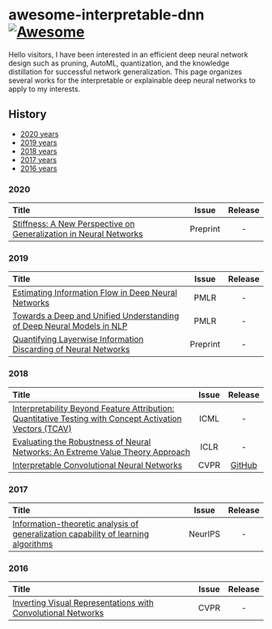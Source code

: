# awesome-interpretable-dnn [![Awesome](https://awesome.re/badge.svg)](https://awesome.re)

Hello visitors, I have been interested in an efficient deep neural network design such as pruning, AutoML, quantization, and the knowledge distillation for successful network generalization. This page organizes several works for the interpretable or explainable deep neural networks to apply to my interests.

## History

- [2020 years](#2020)
- [2019 years](#2019)
- [2018 years](#2018)
- [2017 years](#2017)
- [2016 years](#2016)


### 2020
|   Title  | Issue | Release |
| :--------| :---: | :-----: |
| [Stiffness: A New Perspective on Generalization in Neural Networks](https://arxiv.org/pdf/1901.09491.pdf) | Preprint | - |

### 2019
|   Title  | Issue | Release |
| :--------| :---: | :-----: |
| [Estimating Information Flow in Deep Neural Networks](https://arxiv.org/pdf/1810.05728.pdf) | PMLR | - |
| [Towards a Deep and Unified Understanding of Deep Neural Models in NLP](http://proceedings.mlr.press/v97/guan19a/guan19a.pdf) | PMLR | - |
| [Quantifying Layerwise Information Discarding of Neural Networks](https://arxiv.org/pdf/1906.04109.pdf) | Preprint | - |

### 2018
|   Title  | Issue | Release |
| :--------| :---: | :-----: |
| [Interpretability Beyond Feature Attribution: Quantitative Testing with Concept Activation Vectors (TCAV)](https://arxiv.org/pdf/1711.11279.pdf) | ICML | - |
| [Evaluating the Robustness of Neural Networks: An Extreme Value Theory Approach](https://openreview.net/pdf?id=BkUHlMZ0b) | ICLR | - |
| [Interpretable Convolutional Neural Networks](https://openaccess.thecvf.com/content_cvpr_2018/papers/Zhang_Interpretable_Convolutional_Neural_CVPR_2018_paper.pdf) | CVPR | [GitHub](https://github.com/zqs1022/interpretableCNN) |

### 2017
|   Title  | Issue | Release |
| :--------| :---: | :-----: |
| [Information-theoretic analysis of generalization capability of learning algorithms](https://papers.nips.cc/paper/2017/file/ad71c82b22f4f65b9398f76d8be4c615-Paper.pdf) | NeurIPS | - |

### 2016
|   Title  | Issue | Release |
| :--------| :---: | :-----: |
| [Inverting Visual Representations with Convolutional Networks](https://openaccess.thecvf.com/content_cvpr_2016/papers/Dosovitskiy_Inverting_Visual_Representations_CVPR_2016_paper.pdf) | CVPR | - |
